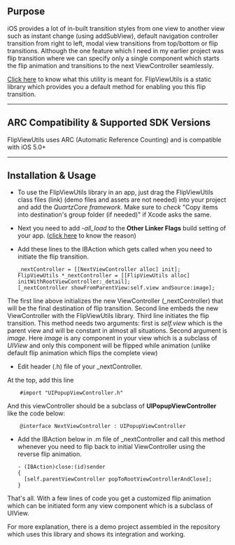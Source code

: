Purpose
-------

iOS provides a lot of in-built transition styles from one view to another view such as instant change (using addSubView), default navigation controller transition from right to left, modal view transitions from top/bottom or flip transitions. Although the one feature which I need in my earlier project was flip transition where we can specify only a single component which starts the flip animation and transitions to the next ViewController seamlessly. 

[Click here][video link] to know what this utility is meant for. FlipViewUtils is a static library which provides you a default method for enabling you this flip transition.

* * *
ARC Compatibility & Supported SDK Versions
------------------------------------------

FlipViewUtils uses ARC (Automatic Reference Counting) and is compatible with iOS 5.0+

* * *
Installation & Usage
--------------------

  - To use the FlipViewUtils library in an app, just drag the FlipViewUtils class files (link) (demo files and assets are not needed) into your project and add the *QuartzCore framework*.
Make sure to *check* "Copy items into destination's group folder (if needed)" if Xcode asks the same.

  - Next you need to add *-all_load* to the **Other Linker Flags** build setting of your app. ([click here][reason1] to know the reason)
  - Add these lines to the IBAction which gets called when you need to initiate the flip transition.

        _nextController = [[NextViewController alloc] init];
        FlipViewUtils *_nextController = [[FlipViewUtils alloc] initWithRootViewController:_detail];
        [_nextController showFromParentView:self.view andSource:image];

  The first line above initializes the new ViewController (_nextController) that will be the final destination of flip transition.
  Second line embeds the new ViewController with the FlipViewUtils library.
  Third line initiates the flip transition. This method needs two arguments: first is *self.view* which is the parent view and will be constant in almost all situations. Second argument is *image*. Here *image* is any component in your view which is a subclass of *UIView* and only this component will be flipped while animation (unlike default flip animation which flips the complete view)

  - Edit header (.h) file of your _nextController.

  At the top, add this line

        #import "UIPopupViewController.h"

  And this viewController should be a subclass of **UIPopupViewController** like the code below:

        @interface NextViewController : UIPopupViewController

  - Add the IBAction below in .m file of _nextController and call this method whenever you need to flip back to initial ViewController using the reverse flip animation.

        - (IBAction)close:(id)sender
        {
          [self.parentViewController popToRootViewControllerAndClose];
        }


That's all. With a few lines of code you get a customized flip animation which can be initiated form any view component which is a subclass of UIView. 

For more explanation, there is a demo project assembled in the repository which uses this library and shows its integration and working.


  [reason1]: http://developer.apple.com/library/mac/#qa/qa1490/_index.html
  [video link]: http://google.com/

